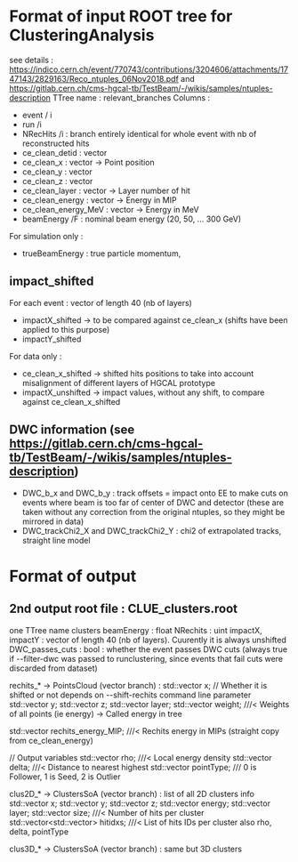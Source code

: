 # Format of input ROOT tree for ClusteringAnalysis
see details : <https://indico.cern.ch/event/770743/contributions/3204606/attachments/1747143/2829163/Reco_ntuples_06Nov2018.pdf> and <https://gitlab.cern.ch/cms-hgcal-tb/TestBeam/-/wikis/samples/ntuples-description>
TTree name : relevant_branches
Columns :
* event / i
* run /i 
* NRecHits /i : branch entirely identical for whole event with nb of reconstructed hits
* ce_clean_detid : vector<uint>
* ce_clean_x : vector<float> -> Point position
* ce_clean_y : vector<float>
* ce_clean_z : vector<float>
* ce_clean_layer : vector<uint> -> Layer number of hit
* ce_clean_energy : vector<float> -> Energy in MIP
* ce_clean_energy_MeV : vector<float> -> Energy in MeV
* beamEnergy /F : nominal beam energy (20, 50, ... 300 GeV)

For simulation only :
* trueBeamEnergy : true particle momentum,


## impact_shifted
For each event : vector<float> of length 40 (nb of layers)
* impactX_shifted  -> to be compared against ce_clean_x (shifts have been applied to this purpose)
* impactY_shifted       

For data only : 
* ce_clean_x_shifted -> shifted hits positions to take into account misalignment of different layers of HGCAL prototype  
* impactX_unshifted -> impact values, without any shift, to compare against ce_clean_x_shifted

## DWC information (see <https://gitlab.cern.ch/cms-hgcal-tb/TestBeam/-/wikis/samples/ntuples-description>)
 * DWC_b_x and DWC_b_y : track offsets = impact onto EE to make cuts on events where beam is too far of center of DWC and detector (these are taken without any correction from the original ntuples, so they might be mirrored in data)
 * DWC_trackChi2_X and DWC_trackChi2_Y : chi2 of extrapolated tracks, straight line model

# Format of output
## 2nd output root file : CLUE_clusters.root
one TTree name clusters
beamEnergy : float
NRechits : uint
impactX, impactY : vector<float> of length 40 (nb of layers). Cuurently it is always unshifted
DWC_passes_cuts : bool : whether the event passes DWC cuts (always true if --filter-dwc was passed to runclustering, since events that fail cuts were discarded from dataset)

rechits_* -> PointsCloud (vector branch) :
  std::vector<float> x;  // Whether it is shifted or not depends on --shift-rechits command line parameter
  std::vector<float> y;
  std::vector<float> z;
  std::vector<unsigned int> layer; 
  std::vector<float> weight; ///< Weights of all points (ie energy) -> Called energy in tree
  
  std::vector<float> rechits_energy_MIP; ///< Rechits energy in MIPs (straight copy from ce_clean_energy)

  // Output variables
  std::vector<float> rho; ///< Local energy density
  std::vector<float> delta; ///< Distance to nearest highest
  std::vector<char> pointType; /// 0 is Follower, 1 is Seed, 2 is Outlier

clus2D_* -> ClustersSoA (vector branch) : list of all 2D clusters info
  std::vector<float> x;
  std::vector<float> y;
  std::vector<float> z;
  std::vector<float> energy;
  std::vector<int> layer;
  std::vector<int> size; ///< Number of hits per cluster
  std::vector<std::vector<int>> hitidxs; ///< List of hits IDs per cluster
  also rho, delta, pointType
  
clus3D_* -> ClustersSoA (vector branch) : same but 3D clusters
